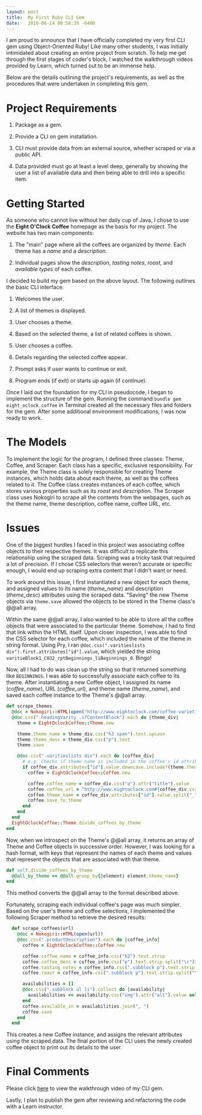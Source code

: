 ```yaml
---
layout: post
title:  My First Ruby CLI Gem
date:   2016-06-14 00:58:39 -0400
---
```


I am proud to announce that I have officially completed my very first CLI gem using Object-Oriented Ruby! Like many other students, I was initially intimidated about creating an entire project from scratch. To help me get through the first stages of coder's block, I watched the walkthrough videos provided by Learn, which turned out to be an immense help. 

Below are the details outlining the project's requirements, as well as the procedures that were undertaken in completing this gem.

# Project Requirements
  1. Package as a gem.

  2. Provide a CLI on gem installation.

  3. CLI must provide data from an external source, whether scraped or via a public API.

  4. Data provided must go at least a level deep, generally by showing the user a list of
     available data and then being able to drill into a specific item.

# Getting Started
As someone who cannot live without her daily cup of Java, I chose to use the **Eight O'Clock Coffee** homepage as the basis for my project. The website has two main components:

  1. The "main" page where all the coffees are organized by *theme*. Each theme has a *name* 
     and a *description*.

  2. Individual pages show the *description*, *tasting notes*, *roast*, and *available 
     types* of each coffee.

I decided to build my gem based on the above layout. The following outlines the basic CLI interface: 

  1. Welcomes the user.

  2. A list of themes is displayed.

  3. User chooses a theme.

  4. Based on the selected theme, a list of related coffees is shown.

  5. User chooses a coffee.

  6. Details regarding the selected coffee appear.

  7. Prompt asks if user wants to continue or exit.

  8. Program ends (if exit) or starts up again (if continue).

Once I laid out the foundation for my CLI in pseudocode, I began to implement the structure of the gem. Running the command `bundle gem eight_oclock_coffee` in Terminal created all the necessary files and folders for the gem. After some additional environment modifications, I was now ready to work. 

# The Models
To implement the logic for the program, I defined three classes: Theme, Coffee, and Scraper. Each class has a specific, exclusive responsibility. For example, the Theme class is solely responsible for creating Theme instances, which holds data about each theme, as well as the coffees related to it. The Coffee class creates instances of each coffee, which stores various properties such as its *roast* and *description*. The Scraper class uses Nokogiri to scrape all the contents from the webpages, such as the theme name, theme description, coffee name, coffee URL, etc.

# Issues
One of the biggest hurdles I faced in this project was associating coffee objects to their respective themes. It was difficult to replicate this relationship using the scraped data. Scraping was a tricky task that required a lot of precision. If I chose CSS selectors that weren't accurate or specific enough, I would end up scraping extra content that I didn't want or need. 

To work around this issue, I first instantiated a new object for each theme, and assigned values to its name (*theme_name*) and description (*theme_desc*) attributes using the scraped data. "Saving" the new Theme objects via `theme.save` allowed the objects to be stored in the Theme class's @@all array.

Within the same @@all array, I also wanted to be able to store all the coffee objects that were associated to the particular theme. Somehow, I had to find that link within the HTML itself. Upon closer inspection, I was able to find the CSS selector for each coffee, which included the name of the theme in string format. Using Pry, I ran `@doc.css(".varitieslists div").first.attributes["id"].value`, which yielded the string `varitieBlock1_C032_rptBeginnings_liBeginnings_0`. Bingo!

Now, all I had to do was clean up the string so that it returned something like `BEGINNINGS`. I was able to successfully associate each coffee to its theme. After instantiating a new Coffee object, I assigned its name (*coffee_name*), URL (*coffee_url*), and theme name (*theme_name*), and saved each coffee instance to the Theme's @@all array.

```ruby
def scrape_themes 
  @doc = Nokogiri::HTML(open("http://www.eightoclock.com/coffee-varieties"))
  @doc.css(".headingVarity .sfContentBlock").each do |theme_div|
    theme = EightOclockCoffee::Theme.new

    theme.theme_name = theme_div.css("h3 span").text.upcase
    theme.theme_desc = theme_div.css("p").text
    theme.save

    @doc.css(".varitieslists div").each do |coffee_div|
      # e.g. Checks if theme name is included in the coffee's id attribute (coffee belongs to the theme)
      if coffee_div.attributes["id"].value.downcase.include?(theme.theme_name.downcase)
        coffee = EightOclockCoffee::Coffee.new

        coffee.coffee_name = coffee_div.css("a").attr("title").value
        coffee.coffee_url = "http://www.eightoclock.com#{coffee_div.css("a").attr("href").value}"
        coffee.theme_name = coffee_div.attributes["id"].value.split("_")[-2].split("li")[-1].upcase
        coffee.save_to_theme
      end
    end
  end
  EightOclockCoffee::Theme.divide_coffees_by_theme
end
```

Now, when we introspect on the Theme's @@all array, it returns an array of Theme and Coffee objects in successive order. However, I was looking for a hash format, with keys that represent the names of each theme and values that represent the objects that are associated with that theme. 

```ruby
def self.divide_coffees_by_theme
  @@all_by_theme << @@all.group_by{|element| element.theme_name}
end
```

This method converts the @@all array to the format described above. 

Fortunately, scraping each individual coffee's page was much simpler. Based on the user's theme and coffee selections, I implemented the following Scraper method to retrieve the desired results: 

```ruby
  def scrape_coffees(url) 
    @doc = Nokogiri::HTML(open(url))
    @doc.css(".productDescription").each do |coffee_info|
      coffee = EightOclockCoffee::Coffee.new

      coffee.coffee_name = coffee_info.css("h2").text.strip
      coffee.coffee_desc = coffee_info.css("p").text.strip.split("\r")[0]
      coffee.tasting_notes = coffee_info.css(".subblock p").text.strip.split("\r")[0]
      coffee.roast = coffee_info.css(".subblock p").text.strip.split("\r")[1].strip

      availabilities = []
      @doc.css(".subblock ul li").collect do |availability|
        availabilities << availability.css("img").attr("alt").value unless availability.attributes["style"].value == "display:none;"
      end
      coffee.available_in = availabilities.join(", ")
      coffee.save
    end
  end
```

This creates a new Coffee instance, and assigns the relevant attributes using the scraped data. The final portion of the CLI uses the newly created coffee object to print out its details to the user.

# Final Comments
Please click [here](https://www.youtube.com/watch?v=RjRYueu_ozE) to view the walkthrough video of my CLI gem. 

Lastly, I plan to publish the gem after reviewing and refactoring the code with a Learn instructor. 